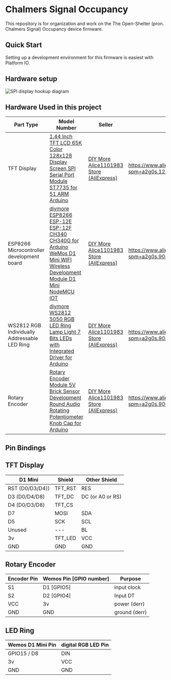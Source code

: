 # Chalmers Signal Occupancy

This repository is for organization and work on the The Open-Shelter (pron. Chalmers Signal) Occupancy device firmware.

## Quick Start
Setting up a development environment for this firmware is easiest with Platform IO.

## Hardware setup
![SPI display hookup diagram](https://raw.githubusercontent.com/akasoggybunz/Wemos-Mini-D1-with-1.44-TFT-LCD-ST7735-Driver/master/diagram.PNG)

## Hardware Used in this project
| Part Type | Model Number | Seller | Link | Picture |
| --- | --- | --- | --- | --- |
| TFT Display | [1.44 Inch TFT LCD 65K Color 128x128 Display Screen SPI Serial Port Module ST7735 for 51 ARM Arduino](https://www.aliexpress.com/item/1-44-Inch-TFT-LCD-65K-Color-128x128-Display-Screen-SPI-Serial-Port-Module-ST7735-for/33014277663.html "1.44 Inch TFT LCD 65K Color 128x128 Display Screen SPI Serial Port Module ST7735 for 51 ARM Arduino") | [DIY More Alice1101983 Store (AliExpress)](https://www.aliexpress.com/store/2178016?spm=a2g0s.9042647.0.0.7ff24c4dD8jpYV) | https://www.aliexpress.com/item/33014277663.html?spm=a2g0s.12269583.0.0.5f7713304vjAGt | ![](https://i.imgur.com/9U5iU5Z.png) |
| ESP8266 Microcontroller development board | [diymore ESP8266 ESP-12E ESP-12F CH340 CH340G for Arduino WeMos D1 Mini WIFI Wireless Development Module D1 Mini NodeMCU IOT](https://www.aliexpress.com/item/diymore-ESP8266-ESP-12E-ESP-12F-CH340-CH340G-for-Arduino-WeMos-D1-Mini-WIFI-Wireless-Development/32975485449.html "diymore ESP8266 ESP-12E ESP-12F CH340 CH340G for Arduino WeMos D1 Mini WIFI Wireless Development Module D1 Mini NodeMCU IOT") | [DIY More Alice1101983 Store (AliExpress)](https://www.aliexpress.com/store/2178016?spm=a2g0s.9042647.0.0.7ff24c4dD8jpYV) | https://www.aliexpress.com/item/32975485449.html?spm=a2g0s.9042311.0.0.5fda4c4dbZOZGj | ![](https://i.imgur.com/zQkQXjP.png) |
| WS2812 RGB Individually Addressable LED Ring | [diymore WS2812 5050 RGB LED Ring Lamp Light 7 Bits LEDs with Integrated Driver for Arduino](https://www.aliexpress.com/item/diymore-WS2812-5050-RGB-LED-Ring-Lamp-Light-7-Bits-LEDs-with-Integrated-Driver-for-Arduino/32668340327.html?spm=a2g0s.9042311.0.0.5fda4c4dbZOZGj "diymore WS2812 5050 RGB LED Ring Lamp Light 7 Bits LEDs with Integrated Driver for Arduino") | [DIY More Alice1101983 Store (AliExpress)](https://www.aliexpress.com/store/2178016?spm=a2g0s.9042647.0.0.7ff24c4dD8jpYV) | https://www.aliexpress.com/item/32668340327.html?spm=a2g0s.9042311.0.0.5fda4c4dbZOZGj | ![](https://i.imgur.com/8jlq77c.png) |
| Rotary Encoder | [Rotary Encoder Module 5V Brick Sensor Development Round Audio Rotating Potentiometer Knob Cap for Arduino](https://www.aliexpress.com/item/Rotary-Encoder-Module-5V-Brick-Sensor-Development-Round-Audio-Rotating-Potentiometer-Knob-Cap-for-Arduino/32908505224.html "Rotary Encoder Module 5V Brick Sensor Development Round Audio Rotating Potentiometer Knob Cap for Arduino") |   [DIY More Alice1101983 Store (AliExpress)](https://www.aliexpress.com/store/2178016?spm=a2g0s.9042647.0.0.7ff24c4dD8jpYV)  | https://www.aliexpress.com/item/32908505224.html?spm=a2g0s.9042311.0.0.5fda4c4dbZOZGj |   ![](https://i.imgur.com/urflyU1.png)  |

## Pin Bindings
## TFT Display

| D1 Mini | Shield | Other Shield |
| -------- | -------- | ------- |
| RST (D0/D3/D4))     | 	TFT_RST     |  RES |
| D3 (D0/D4/D8)     | TFT_DC     | DC (or A0 or RS) |
| D4 (D0/D3/D8)     | TFT_CS     | 
| D7     | MOSI     |  SDA |
| D5     | SCK   | SCL  | 
| Unused | ---   | BL   |
| 3v     | TFT_LED  |  VCC  | 
| GND	 | GND		| GND | 

## Rotary Encoder
| Encoder Pin | Wemos Pin [GPIO number] | Purpose |
| -------- | -------- | -------- |
| S1    | D1   [GPIO5]  | input clock     |
| S2     | D2 [GPIO4]     | Input DT     |
| VCC     | 3v     | power (derr)     |
| GND     | GND     | ground (derr)     |

## LED Ring
| Wemos D1 Mini Pin | digital RGB LED Pin |
| ----------------- | ------------------- |
| GPIO15 / D8		|		DIN			  |
| 3v				|		VCC			  |
| GND				|		GND			  |